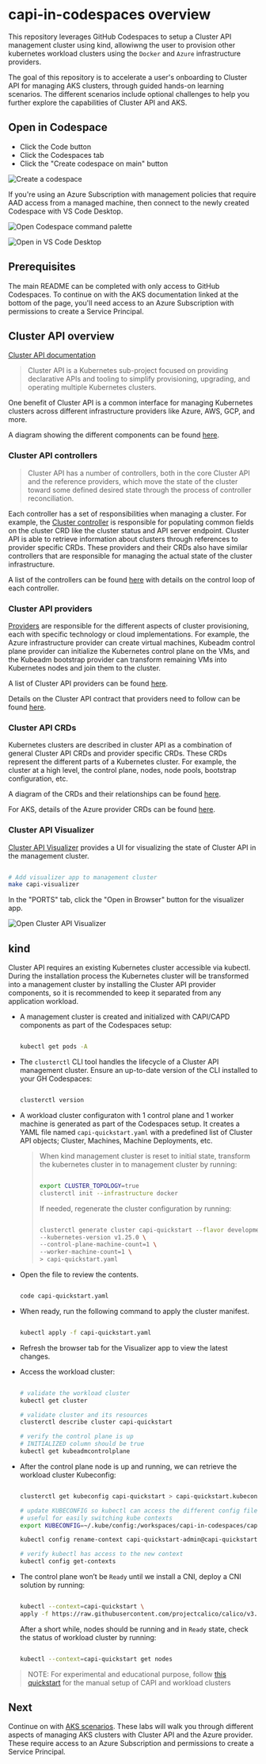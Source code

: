 # capi-in-codespaces overview

This repository leverages GitHub Codespaces to setup a Cluster API management cluster using kind, allowiwng the user to provision other kubernetes workload clusters using the `Docker` and `Azure` infrastructure providers.

The goal of this repository is to accelerate a user's onboarding to Cluster API for managing AKS clusters, through guided hands-on learning scenarios. The different scenarios include optional challenges to help you further explore the capabilities of Cluster API and AKS.

## Open in Codespace

- Click the Code button
- Click the Codespaces tab
- Click the "Create codespace on main" button

![Create a codespace](/images/create-codespace.png)

If you're using an Azure Subscription with management policies that require AAD access from a managed machine, then connect to the newly created Codespace with VS Code Desktop.

![Open Codespace command palette](/images/open-command-palette.png)

![Open in VS Code Desktop](/images/open-in-vscode-desktop.png)

## Prerequisites

The main README can be completed with only access to GitHub Codespaces. To continue on with the AKS documentation linked at the bottom of the page, you'll need access to an Azure Subscription with permissions to create a Service Principal.

## Cluster API overview

[Cluster API documentation](https://cluster-api.sigs.k8s.io/)

> Cluster API is a Kubernetes sub-project focused on providing declarative APIs and tooling to simplify provisioning, upgrading, and operating multiple Kubernetes clusters.

One benefit of Cluster API is a common interface for managing Kubernetes clusters across different infrastructure providers like Azure, AWS, GCP, and more.

A diagram showing the different components can be found [here](https://cluster-api.sigs.k8s.io/user/concepts.html).

### Cluster API controllers

> Cluster API has a number of controllers, both in the core Cluster API and the reference providers, which move the state of the cluster toward some defined desired state through the process of controller reconciliation.

Each controller has a set of responsibilities when managing a cluster. For example, the [Cluster controller](https://cluster-api.sigs.k8s.io/developer/architecture/controllers/cluster.html) is responsible for populating common fields on the cluster CRD like the cluster status and API server endpoint. Cluster API is able to retrieve information about clusters through references to provider specific CRDs. These providers and their CRDs also have similar controllers that are responsible for managing the actual state of the cluster infrastructure.

A list of the controllers can be found [here](https://cluster-api.sigs.k8s.io/developer/architecture/controllers.html) with details on the control loop of each controller.

### Cluster API providers

[Providers](https://cluster-api.sigs.k8s.io/reference/glossary.html#provider) are responsible for the different aspects of cluster provisioning, each with specific technology or cloud implementations. For example, the Azure infrastructure provider can create virtual machines, Kubeadm control plane provider can initialize the Kubernetes control plane on the VMs, and the Kubeadm bootstrap provider can transform remaining VMs into Kubernetes nodes and join them to the cluster.

A list of Cluster API providers can be found [here](https://cluster-api.sigs.k8s.io/reference/providers.html).

Details on the Cluster API contract that providers need to follow can be found [here](https://cluster-api.sigs.k8s.io/developer/providers/contracts.html).

### Cluster API CRDs

Kubernetes clusters are described in cluster API as a combination of general Cluster API CRDs and provider specific CRDs. These CRDs represent the different parts of a Kubernetes cluster. For example, the cluster at a high level, the control plane, nodes, node pools, bootstrap configuration, etc.

A diagram of the CRDs and their relationships can be found [here](https://cluster-api.sigs.k8s.io/developer/crd-relationships.html).

For AKS, details of the Azure provider CRDs can be found [here](https://capz.sigs.k8s.io/topics/managedcluster.html#specification).

### Cluster API Visualizer

[Cluster API Visualizer](https://github.com/Jont828/cluster-api-visualizer#readme) provides a UI for visualizing the state of Cluster API in the management cluster.

```bash

# Add visualizer app to management cluster
make capi-visualizer

```

In the "PORTS" tab, click the "Open in Browser" button for the visualizer app.

![Open Cluster API Visualizer](images/open-capi-visualizer.png)

## kind

Cluster API requires an existing Kubernetes cluster accessible via kubectl. During the installation process the Kubernetes cluster will be transformed into a management cluster by installing the Cluster API provider components, so it is recommended to keep it separated from any application workload.

- A management cluster is created and initialized with CAPI/CAPD components as part of the Codespaces setup:

  ```bash

  kubectl get pods -A

  ```

- The `clusterctl` CLI tool handles the lifecycle of a Cluster API management cluster. Ensure an up-to-date version of the CLI installed to your GH Codespaces:

  ```bash

  clusterctl version

  ```

- A workload cluster configuraton with 1 control plane and 1 worker machine is generated as part of the Codespaces setup. It creates a YAML file named `capi-quickstart.yaml` with a predefined list of Cluster API objects; Cluster, Machines, Machine Deployments, etc.

  > When kind management cluster is reset to initial state, transform the kubernetes cluster in to management cluster by running:
  >
  > ```bash
  >
  > export CLUSTER_TOPOLOGY=true
  > clusterctl init --infrastructure docker
  >
  > ```
  >
  > If needed, regenerate the cluster configuration by running:
  >
  > ```bash
  >
  > clusterctl generate cluster capi-quickstart --flavor development \
  > --kubernetes-version v1.25.0 \
  > --control-plane-machine-count=1 \
  > --worker-machine-count=1 \
  > > capi-quickstart.yaml
  >
  > ```

- Open the file to review the contents.

  ```bash

  code capi-quickstart.yaml

  ```

- When ready, run the following command to apply the cluster manifest.

  ```bash

  kubectl apply -f capi-quickstart.yaml

  ```

- Refresh the browser tab for the Visualizer app to view the latest changes.

- Access the workload cluster:

  ```bash

  # validate the workload cluster
  kubectl get cluster

  # validate cluster and its resources
  clusterctl describe cluster capi-quickstart

  # verify the control plane is up
  # INITIALIZED column should be true
  kubectl get kubeadmcontrolplane

  ```

- After the control plane node is up and running, we can retrieve the workload cluster Kubeconfig:

  ```bash

  clusterctl get kubeconfig capi-quickstart > capi-quickstart.kubeconfig

  # update KUBECONFIG so kubectl can access the different config files.
  # useful for easily switching kube contexts
  export KUBECONFIG=~/.kube/config:/workspaces/capi-in-codespaces/capi-quickstart.kubeconfig

  kubectl config rename-context capi-quickstart-admin@capi-quickstart capi-quickstart

  # verify kubectl has access to the new context
  kubectl config get-contexts

  ```

- The control plane won’t be `Ready` until we install a CNI, deploy a CNI solution by running:

   ```bash

   kubectl --context=capi-quickstart \
   apply -f https://raw.githubusercontent.com/projectcalico/calico/v3.24.1/manifests/calico.yaml

   ```

  After a short while, nodes should be running and in `Ready` state, check the status of workload cluster by running:

  ```bash

  kubectl --context=capi-quickstart get nodes

  ```

> NOTE: For experimental and educational purpose, follow [this quickstart](https://cluster-api.sigs.k8s.io/user/quick-start.html) for the manual setup of CAPI and workload clusters

## Next

Continue on with [AKS scenarios](./docs/1-managed-aks-cluster.md). These labs will walk you through different aspects of managing AKS clusters with Cluster API and the Azure provider. These require access to an Azure Subscription and permissions to create a Service Principal.
